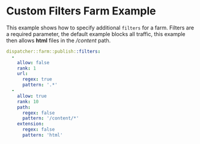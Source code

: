 # Custom Filters Farm Example

This example shows how to specify additional `filters` for a farm. Filters are a required parameter, the default example blocks all traffic, this example then allows **html** files in the */content* path.

```yaml
dispatcher::farm::publish::filters:
  -
    allow: false
    rank: 1
    url:
      regex: true
      pattern: '.*'
  -
    allow: true
    rank: 10
    path:
      regex: false
      pattern: '/content/*'
    extension:
      regex: false
      pattern: 'html'
```
